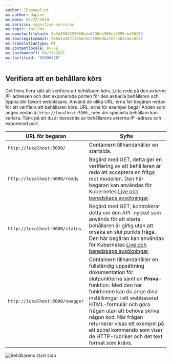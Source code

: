 ```yaml
---
author: IEvangelist
ms.author: dapine
ms.date: 08/22/2019
ms.service: cognitive-services
ms.topic: include
ms.openlocfilehash: 8b3d856d255968b4a6736db908ce3999cbd56193
ms.sourcegitcommit: 910a1a38711966cb171050db245fc3b22abc8c5f
ms.translationtype: MT
ms.contentlocale: sv-SE
ms.lasthandoff: 03/19/2021
ms.locfileid: "95996470"
---
```

## <a name="validate-that-a-container-is-running"></a>Verifiera att en behållare körs 

Det finns flera sätt att verifiera att behållaren körs. Leta reda på den *externa IP-* adressen och den exponerade porten för den aktuella behållaren och öppna din favorit webbläsare. Använd de olika URL: erna för begäran nedan för att verifiera att behållaren körs. URL: erna för exempel begär Anden som anges nedan är `http://localhost:5000` , men din speciella behållare kan variera. Tänk på att du är beroende av behållarens *externa IP* -adress och exponerad port.

| URL för begäran | Syfte |
|--|--|
| `http://localhost:5000/` | Containern tillhandahåller en startsida. |
| `http://localhost:5000/ready` | Begärd med GET, detta ger en verifiering av att behållaren är redo att acceptera en fråga mot modellen.  Den här begäran kan användas för Kubernetes [Live och beredskaps avsökningar](https://kubernetes.io/docs/tasks/configure-pod-container/configure-liveness-readiness-probes/). |
| `http://localhost:5000/status` | Begärd med GET, kontrollerar detta om den API-nyckel som används för att starta behållaren är giltig utan att orsaka en slut punkts fråga. Den här begäran kan användas för Kubernetes [Live och beredskaps avsökningar](https://kubernetes.io/docs/tasks/configure-pod-container/configure-liveness-readiness-probes/). |
| `http://localhost:5000/swagger` | Containern tillhandahåller en fullständig uppsättning dokumentation för slutpunkterna samt en **Prova**-funktion. Med den här funktionen kan du ange dina inställningar i ett webbaserat HTML-formulär och göra frågan utan att behöva skriva någon kod. När frågan returnerar visas ett exempel på ett spiral kommando som visar de HTTP-rubriker och det text format som krävs. |

![Behållarens start sida](./media/cognitive-services-containers-api-documentation/container-webpage.png)

